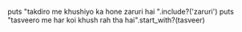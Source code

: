 puts "takdiro me khushiyo ka  hone zaruri hai  ".include?('zaruri')
puts "tasveero me har koi khush rah tha hai".start_with?(tasveer)
